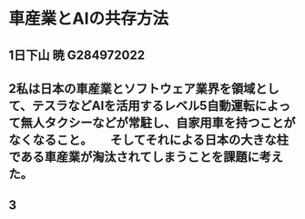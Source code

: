# 車産業とAIの共存方法
## 1日下山 暁 G284972022

## 2私は日本の車産業とソフトウェア業界を領域として、テスラなどAIを活用するレベル5自動運転によって無人タクシーなどが常駐し、自家用車を持つことがなくなること。　　そしてそれによる日本の大きな柱である車産業が淘汰されてしまうことを課題に考えた。

## 3
